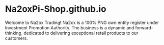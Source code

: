 # Na2oxPi-Shop.github.io
Welcome to Na2ox Trading!  Na2ox is a 100% PNG own entity register under Investment Promotion Authority. The business is a dynamic and forward-thinking, dedicated to delivering exceptional retail products to our customers.

